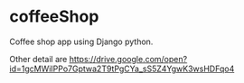 # coffeeShop
Coffee shop app using Django python.

Other detail are https://drive.google.com/open?id=1gcMWiIPPo7Gptwa2T9tPgCYa_sS5Z4YgwK3wsHDFqo4

